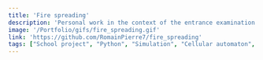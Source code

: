 ```yaml
---
title: 'Fire spreading'
description: 'Personal work in the context of the entrance examination to the French engineering schools on the spread of forest fires and the phenomenon of percolation within the framework of a computer model of cellular automaton type.'
image: '/Portfolio/gifs/fire_spreading.gif'
link: 'https://github.com/RomainPierre7/fire_spreading'
tags: ["School project", "Python", "Simulation", "Cellular automaton", "Percolation"]
---
```

